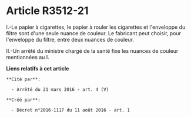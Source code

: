 # Article R3512-21

I.-Le papier à cigarettes, le papier à rouler les cigarettes et l'enveloppe du filtre sont d'une seule nuance de couleur. Le
fabricant peut choisir, pour l'enveloppe du filtre, entre deux nuances de couleur. 

II.-Un arrêté du ministre chargé de la santé fixe les nuances de couleur mentionnées au I.

**Liens relatifs à cet article**

	**Cité par**:

	  - Arrêté du 21 mars 2016 - art. 4 (V)

	**Créé par**:

	  - Décret n°2016-1117 du 11 août 2016 - art. 1
